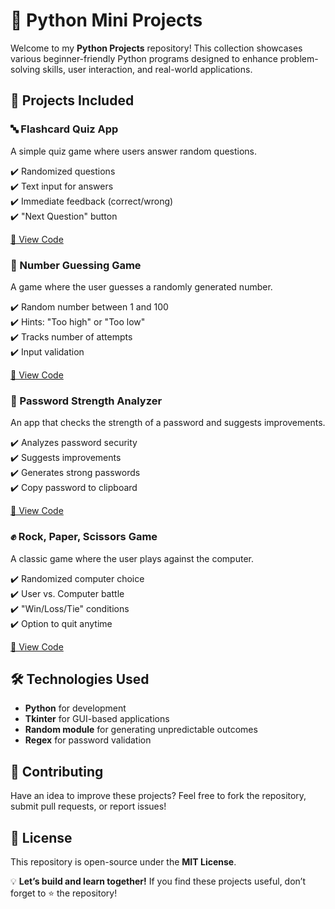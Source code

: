# 🚀 Python Mini Projects

Welcome to my **Python Projects** repository! This collection showcases various beginner-friendly Python programs designed to enhance problem-solving skills, user interaction, and real-world applications.

## 📌 Projects Included

### 🔤 Flashcard Quiz App
A simple quiz game where users answer random questions.

✔️ Randomized questions  
✔️ Text input for answers  
✔️ Immediate feedback (correct/wrong)  
✔️ "Next Question" button  

[🔗 View Code](https://github.com/abdulhayykhan/Python-Projects/blob/main/Flashcard%20Quiz%20App.py)


### 🔢 Number Guessing Game
A game where the user guesses a randomly generated number.

✔️ Random number between 1 and 100  
✔️ Hints: "Too high" or "Too low"  
✔️ Tracks number of attempts  
✔️ Input validation  

[🔗 View Code](https://github.com/abdulhayykhan/Python-Projects/blob/main/Number%20Guessing%20Game.py)


### 🔑 Password Strength Analyzer
An app that checks the strength of a password and suggests improvements.

✔️ Analyzes password security  
✔️ Suggests improvements  
✔️ Generates strong passwords  
✔️ Copy password to clipboard  

[🔗 View Code](https://github.com/abdulhayykhan/Python-Projects/blob/main/Password%20Analyzer.py)


### ✊ Rock, Paper, Scissors Game
A classic game where the user plays against the computer.

✔️ Randomized computer choice  
✔️ User vs. Computer battle  
✔️ "Win/Loss/Tie" conditions  
✔️ Option to quit anytime  

[🔗 View Code](https://github.com/abdulhayykhan/Python-Projects/blob/main/Rock%2C%20Paper%2C%20Scissors%20Game.py)


## 🛠 Technologies Used
- **Python** for development  
- **Tkinter** for GUI-based applications  
- **Random module** for generating unpredictable outcomes  
- **Regex** for password validation  

## 🤝 Contributing
Have an idea to improve these projects? Feel free to fork the repository, submit pull requests, or report issues!

## 📜 License
This repository is open-source under the **MIT License**.

💡 **Let’s build and learn together!** If you find these projects useful, don’t forget to ⭐ the repository!


